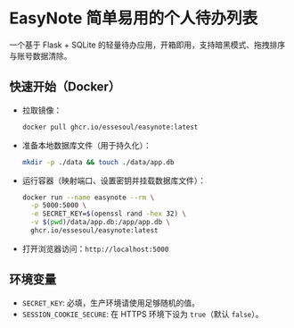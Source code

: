 # EasyNote 简单易用的个人待办列表

一个基于 Flask + SQLite 的轻量待办应用，开箱即用，支持暗黑模式、拖拽排序与账号数据清除。

## 快速开始（Docker）

- 拉取镜像：
  
  ```bash
  docker pull ghcr.io/essesoul/easynote:latest
  ```

- 准备本地数据库文件（用于持久化）：
  
  ```bash
  mkdir -p ./data && touch ./data/app.db
  ```

- 运行容器（映射端口、设置密钥并挂载数据库文件）：
  
  ```bash
  docker run --name easynote --rm \
    -p 5000:5000 \
    -e SECRET_KEY=$(openssl rand -hex 32) \
    -v $(pwd)/data/app.db:/app/app.db \
    ghcr.io/essesoul/easynote:latest
  ```

- 打开浏览器访问：`http://localhost:5000`

## 环境变量

- `SECRET_KEY`: 必填，生产环境请使用足够随机的值。
- `SESSION_COOKIE_SECURE`: 在 HTTPS 环境下设为 `true`（默认 `false`）。

